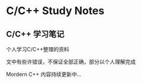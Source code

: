 # C/C++ Study Notes
## C/C++ 学习笔记
个人学习C/C++整理的资料  

文中有些许错误，不保证全部正确，部分以个人理解完成

Mordern C++ 内容持续更新中...
